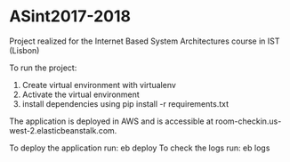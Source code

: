 # ASint2017-2018
Project realized for the Internet Based System Architectures course in IST (Lisbon)


To run the project:

1) Create virtual environment with virtualenv 
2) Activate the virtual environment
3) install dependencies using pip install -r requirements.txt


The application is deployed in AWS and is accessible at room-checkin.us-west-2.elasticbeanstalk.com.

To deploy the application run: eb deploy
To check the logs run: eb logs
